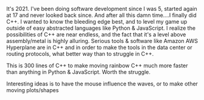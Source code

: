 It's 2021. I've been doing software development since I was 5, started again at 17 and never looked back since. And after all this damn time....I finally did C++. I wanted to know the bleeding edge best, and to level my game up outside of easy abstracted languages like Python & JavaScript. I realize the possibilities of C++ are near endless, and the fact that it's a level above assembly/metal is highly alluring. Serious tools & software like Amazon AWS Hyperplane are in C++ and in order to make the tools in the data center or routing protocols, what better way than to struggle in C++. 

This is 300 lines of C++ to make moving rainbow C++ much more faster than anything in Python & JavaScript. Worth the struggle.

Interesting ideas is to have the mouse influence the waves, or to make other moving plots/shapes
